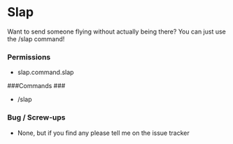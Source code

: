 # Slap #

Want to send someone flying without actually being there? You can just use the /slap command!

### Permissions ###

* slap.command.slap

###Commands ###

* /slap <target player>

### Bug / Screw-ups ###

* None, but if you find any please tell me on the issue tracker